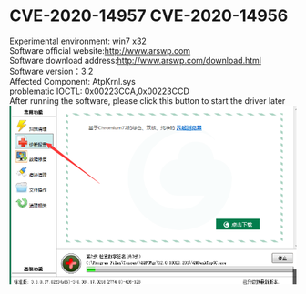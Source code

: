 # CVE-2020-14957 CVE-2020-14956
Experimental environment: win7 x32  
Software official website:http://www.arswp.com  
Software download address:http://www.arswp.com/download.html  
Software version：3.2  
Affected Component: AtpKrnl.sys     
problematic IOCTL: 0x00223CCA,0x00223CCD    
After running the software, please click this button to start the driver later  
![](https://github.com/y5s5k5/POC/blob/master/1.png)
